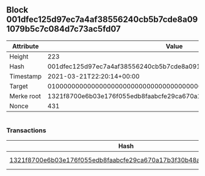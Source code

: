 ## Block 001dfec125d97ec7a4af38556240cb5b7cde8a091079b5c7c084d7c73ac5fd07

Attribute | Value
--- | ---
Height | 223
Hash | 001dfec125d97ec7a4af38556240cb5b7cde8a091079b5c7c084d7c73ac5fd07
Timestamp | 2021-03-21T22:20:14+00:00
Target | 0100000000000000000000000000000000000000000000000000000000000000
Merke root | 1321f8700e6b03e176f055edb8faabcfe29ca670a17b3f30b48ae2938e3dfd7f
Nonce | 431

```

```

### Transactions

Hash | Amount
--- | ---
[1321f8700e6b03e176f055edb8faabcfe29ca670a17b3f30b48ae2938e3dfd7f](1321f8700e6b03e176f055edb8faabcfe29ca670a17b3f30b48ae2938e3dfd7f.md) | 10.00000000 SKEPTI 

